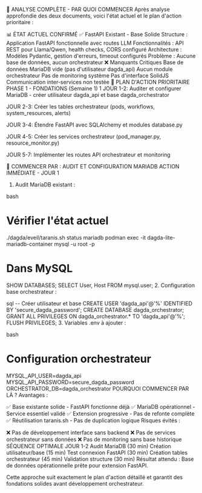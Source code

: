🎯 ANALYSE COMPLÈTE - PAR QUOI COMMENCER
Après analyse approfondie des deux documents, voici l'état actuel et le plan d'action prioritaire :

📊 ÉTAT ACTUEL CONFIRMÉ
✅ FastAPI Existant - Base Solide
Structure : Application FastAPI fonctionnelle avec routes LLM
Fonctionnalités : API REST pour Llama/Qwen, health checks, CORS configuré
Architecture : Modèles Pydantic, gestion d'erreurs, timeout configurés
Problème : Aucune base de données, aucun orchestrateur
❌ Manquants Critiques
Base de données MariaDB vide (pas d'utilisateur dagda_api)
Aucun module orchestrateur
Pas de monitoring système
Pas d'interface SolidJS
Communication inter-services non testée
🚀 PLAN D'ACTION PRIORITAIRE
PHASE 1 - FONDATIONS (Semaine 1)
1
JOUR 1-2: Auditer et configurer MariaDB - créer utilisateur dagda_api et base dagda_orchestrator

JOUR 2-3: Créer les tables orchestrateur (pods, workflows, system_resources, alerts)

JOUR 3-4: Étendre FastAPI avec SQLAlchemy et modules database.py

JOUR 4-5: Créer les services orchestrateur (pod_manager.py, resource_monitor.py)

JOUR 5-7: Implémenter les routes API orchestrateur et monitoring

🎯 COMMENCER PAR : AUDIT ET CONFIGURATION MARIADB
ACTION IMMÉDIATE - JOUR 1
1. Audit MariaDB existant :

bash
# Vérifier l'état actuel
./dagda/eveil/taranis.sh status mariadb
podman exec -it dagda-lite-mariadb-container mysql -u root -p

# Dans MySQL
SHOW DATABASES;
SELECT User, Host FROM mysql.user;
2. Configuration base orchestrateur :

sql
-- Créer utilisateur et base
CREATE USER 'dagda_api'@'%' IDENTIFIED BY 'secure_dagda_password';
CREATE DATABASE dagda_orchestrator;
GRANT ALL PRIVILEGES ON dagda_orchestrator.* TO 'dagda_api'@'%';
FLUSH PRIVILEGES;
3. Variables .env à ajouter :

bash
# Configuration orchestrateur
MYSQL_API_USER=dagda_api
MYSQL_API_PASSWORD=secure_dagda_password
ORCHESTRATOR_DB=dagda_orchestrator
POURQUOI COMMENCER PAR LÀ ?
Avantages :

✅ Base existante solide - FastAPI fonctionne déjà
✅ MariaDB opérationnel - Service essentiel validé
✅ Extension progressive - Pas de refonte complète
✅ Réutilisation taranis.sh - Pas de duplication logique
Risques évités :

❌ Pas de développement interface sans backend
❌ Pas de services orchestrateur sans données
❌ Pas de monitoring sans base historique
SÉQUENCE OPTIMALE JOUR 1-2
Audit MariaDB (30 min)
Création utilisateur/base (15 min)
Test connexion FastAPI (30 min)
Création tables orchestrateur (45 min)
Validation structure (30 min)
Résultat attendu : Base de données opérationnelle prête pour extension FastAPI.

Cette approche suit exactement le plan d'action détaillé et garantit des fondations solides avant développement orchestrateur.
